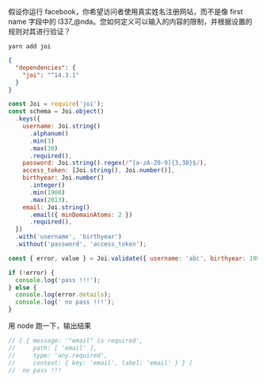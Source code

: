 假设你运行 facebook，你希望访问者使用真实姓名注册网站，而不是像 first name 字段中的 l337\_@nda。您如何定义可以输入的内容的限制，并根据设置的规则对其进行验证？

```
yarn add joi
```

```json
{
  "dependencies": {
    "joi": "^14.3.1"
  }
}
```

```javascript
const Joi = require('joi');
const schema = Joi.object()
  .keys({
    username: Joi.string()
      .alphanum()
      .min(3)
      .max(30)
      .required(),
    password: Joi.string().regex(/^[a-zA-Z0-9]{3,30}$/),
    access_token: [Joi.string(), Joi.number()],
    birthyear: Joi.number()
      .integer()
      .min(1900)
      .max(2013),
    email: Joi.string()
      .email({ minDomainAtoms: 2 })
      .required(),
  })
  .with('username', 'birthyear')
  .without('password', 'access_token');

const { error, value } = Joi.validate({ username: 'abc', birthyear: 1994 }, schema);

if (!error) {
  console.log('pass !!!');
} else {
  console.log(error.details);
  console.log(' no pass !!!');
}
```

用 node 跑一下，输出结果

```javascript
// [ { message: '"email" is required',
//     path: [ 'email' ],
//     type: 'any.required',
//     context: { key: 'email', label: 'email' } } ]
//  no pass !!!
```
